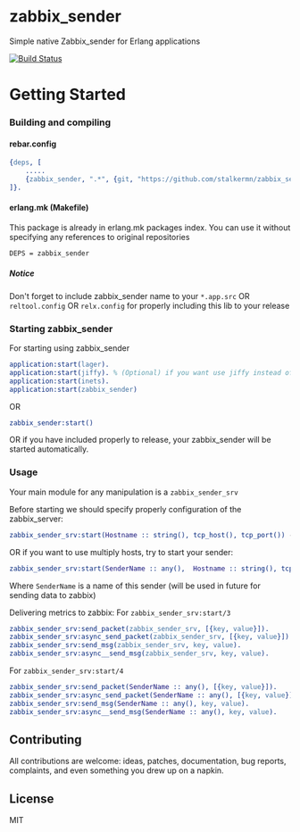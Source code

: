 zabbix_sender
=============

Simple native Zabbix_sender for Erlang applications    

[![Build Status](https://travis-ci.org/stalkermn/zabbix_sender.svg?branch=master)](https://travis-ci.org/stalkermn/zabbix_sender)

Getting Started
=======
### Building and compiling
#### rebar.config
```erl
{deps, [
    .....
    {zabbix_sender, ".*", {git, "https://github.com/stalkermn/zabbix_sender_.git", "master"}}
]}.
```
#### erlang.mk (Makefile)
This package is already in erlang.mk packages index. You can use it without specifying any references to original repositories
```sh
DEPS = zabbix_sender
```

##### Notice

Don't forget to include zabbix_sender name to your `*.app.src` OR `reltool.config` OR `relx.config` for properly including this lib to your release 


### Starting zabbix_sender
For starting using zabbix_sender      
```erl
application:start(lager).
application:start(jiffy). % (Optional) if you want use jiffy instead of jsx (by default)
application:start(inets).
application:start(zabbix_sender)
```

OR     

```erl
zabbix_sender:start()
```

OR if you have included properly to release, your zabbix_sender will be started automatically. 

### Usage    
Your main module for any manipulation is a `zabbix_sender_srv`

Before starting we should specify properly configuration of the zabbix_server:
```erl
zabbix_sender_srv:start(Hostname :: string(), tcp_host(), tcp_port()) -> {ok, pid()}
```
OR if you want to use multiply hosts, try to start your sender:    
```erl
zabbix_sender_srv:start(SenderName :: any(),  Hostname :: string(), tcp_host(), tcp_port()) -> {ok, pid()}.
```
Where `SenderName` is a name of this sender (will be used in future for sending data to zabbix)

Delivering metrics to zabbix:
For `zabbix_sender_srv:start/3`     
```erl
zabbix_sender_srv:send_packet(zabbix_sender_srv, [{key, value}]).
zabbix_sender_srv:async_send_packet(zabbix_sender_srv, [{key, value}]).
zabbix_sender_srv:send_msg(zabbix_sender_srv, key, value).
zabbix_sender_srv:async__send_msg(zabbix_sender_srv, key, value).
```

For `zabbix_sender_srv:start/4`     

```erl
zabbix_sender_srv:send_packet(SenderName :: any(), [{key, value}]).
zabbix_sender_srv:async_send_packet(SenderName :: any(), [{key, value}]).
zabbix_sender_srv:send_msg(SenderName :: any(), key, value).
zabbix_sender_srv:async__send_msg(SenderName :: any(), key, value).
```

## Contributing

All contributions are welcome: ideas, patches, documentation, bug reports, complaints, and even something you drew up on a napkin.

License
----
MIT

